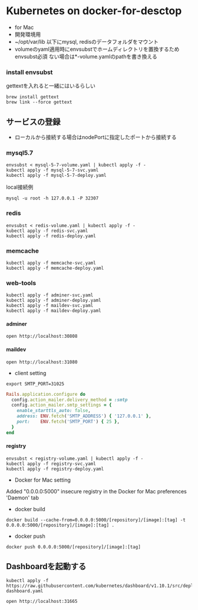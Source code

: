 # Kubernetes on docker-for-desctop

* for Mac
* 開発環境用
* ~/opt/var/lib 以下にmysql, redisのデータフォルダをマウント
* volumeのyaml適用時にenvsubstでホームディレクトリを置換するためenvsubst必須
  ない場合は*-volume.yamlのpathを書き換える

### install envsubst

gettextを入れると一緒にはいるらしい

```
brew install gettext
brew link --force gettext
```

## サービスの登録

* ローカルから接続する場合はnodePortに指定したポートから接続する

### mysql5.7

```
envsubst < mysql-5-7-volume.yaml | kubectl apply -f -
kubectl apply -f mysql-5-7-svc.yaml
kubectl apply -f mysql-5-7-deploy.yaml
```

local接続例

```
mysql -u root -h 127.0.0.1 -P 32307
```

### redis

```
envsubst < redis-volume.yaml | kubectl apply -f -
kubectl apply -f redis-svc.yaml
kubectl apply -f redis-deploy.yaml
```

### memcache

```
kubectl apply -f memcache-svc.yaml
kubectl apply -f memcache-deploy.yaml
```

### web-tools

```
kubectl apply -f adminer-svc.yaml
kubectl apply -f adminer-deploy.yaml
kubectl apply -f maildev-svc.yaml
kubectl apply -f maildev-deploy.yaml
```

#### adminer

```
open http://localhost:30808
```

#### maildev

```
open http://localhost:31080
```

* client setting

```.env
export SMTP_PORT=31025
```

```ruby
Rails.application.configure do
  config.action_mailer.delivery_method = :smtp
  config.action_mailer.smtp_settings = {
    enable_starttls_auto: false,
    address: ENV.fetch('SMTP_ADDRESS') { '127.0.0.1' },
    port:    ENV.fetch('SMTP_PORT') { 25 },
  }
end
```

#### registry

```
envsubst < registry-volume.yaml | kubectl apply -f -
kubectl apply -f registry-svc.yaml
kubectl apply -f registry-deploy.yaml
```

* Docker for Mac setting

Added "0.0.0.0:5000" insecure registry in the Docker for Mac preferences 'Daemon' tab

* docker build

```
docker build --cache-from=0.0.0.0:5000/[repository]/[image]:[tag] -t 0.0.0.0:5000/[repository]/[image]:[tag] .
```

* docker push

```
docker push 0.0.0.0:5000/[repository]/[image]:[tag]
```

## Dashboardを起動する

```
kubectl apply -f https://raw.githubusercontent.com/kubernetes/dashboard/v1.10.1/src/deploy/alternative/kubernetes-dashboard.yaml
```

```
open http://localhost:31665
```
